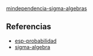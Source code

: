 [mindependencia-sigma-algebras](pdf/mindependencia-sigma-algebras.pdf)

## Referencias
- [esp-probabilidad](./esp-probabilidad.md)
- [sigma-algebra](./sigma-algebra.md)
